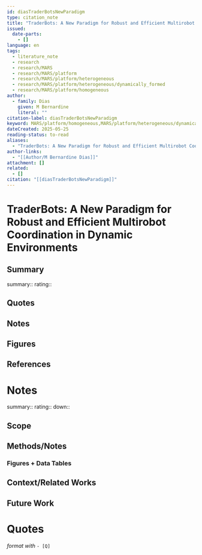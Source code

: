```yaml
---
id: diasTraderBotsNewParadigm
type: citation_note
title: "TraderBots: A New Paradigm for Robust and Efficient Multirobot Coordination in Dynamic Environments"
issued:
  date-parts:
    - []
language: en
tags:
  - literature_note
  - research
  - research/MARS
  - research/MARS/platform
  - research/MARS/platform/heterogeneous
  - research/MARS/platform/heterogeneous/dynamically_formed
  - research/MARS/platform/homogeneous
author:
  - family: Dias
    given: M Bernardine
    literal: ""
citation-label: diasTraderBotsNewParadigm
keyword: MARS/platform/homogeneous,MARS/platform/heterogeneous/dynamically_formed
dateCreated: 2025-05-25
reading-status: to-read
aliases:
  - "TraderBots: A New Paradigm for Robust and Efficient Multirobot Coordination in Dynamic Environments"
author-links:
  - "[[Author/M Bernardine Dias]]"
attachment: []
related:
  - []
citation: "[[diasTraderBotsNewParadigm]]"
---
```


# TraderBots: A New Paradigm for Robust and Efficient Multirobot Coordination in Dynamic Environments

## Summary
summary::
rating::

## Quotes

## Notes

## Figures

## References



# Notes 
summary::
rating:: 
down::

## Scope
## Methods/Notes
### Figures + Data Tables
## Context/Related Works
## Future Work


# Quotes
 *format with* `- [Q]`
